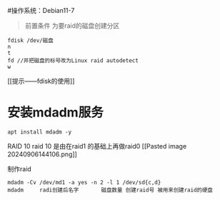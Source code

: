#操作系统：Debian11-7 

>前置条件 为要raid的磁盘创建分区

	fdisk /dev/磁盘
	n
	t
	fd //并把磁盘的标号改为Linux raid autodetect
	w
[[提示——fdisk的使用]]
# 安装mdadm服务

```
apt install mdadm -y
```

RAID 10 
raid 10 是由在raid1 的基础上再做raid0 
[[Pasted image 20240906144106.png]]

制作raid

	mdadm -Cv /dev/md1 -a yes -n 2 -l 1 /dev/sd{c,d}
	mdadm     radi创建后名字       磁盘数量 创建raid号 被用来创建raid的硬盘